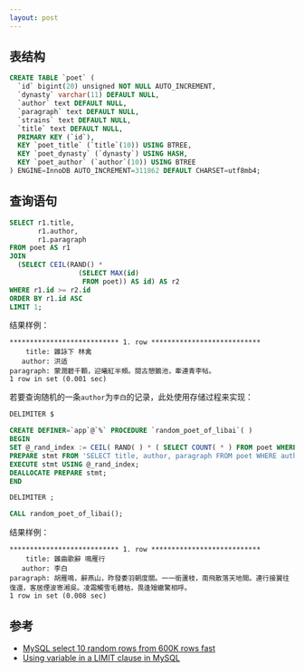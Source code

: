 ```yaml
---
layout: post
---
```


## 表结构

```sql
CREATE TABLE `poet` (
  `id` bigint(20) unsigned NOT NULL AUTO_INCREMENT,
  `dynasty` varchar(11) DEFAULT NULL,
  `author` text DEFAULT NULL,
  `paragraph` text DEFAULT NULL,
  `strains` text DEFAULT NULL,
  `title` text DEFAULT NULL,
  PRIMARY KEY (`id`),
  KEY `poet_title` (`title`(10)) USING BTREE,
  KEY `poet_dynasty` (`dynasty`) USING HASH,
  KEY `poet_author` (`author`(10)) USING BTREE
) ENGINE=InnoDB AUTO_INCREMENT=311862 DEFAULT CHARSET=utf8mb4;
```

## 查询语句

```sql
SELECT r1.title,
       r1.author,
       r1.paragraph
FROM poet AS r1
JOIN
  (SELECT CEIL(RAND() *
                 (SELECT MAX(id)
                  FROM poet)) AS id) AS r2
WHERE r1.id >= r2.id
ORDER BY r1.id ASC
LIMIT 1;
```

结果样例：

```
*************************** 1. row ***************************
    title: 雜詠下 林禽
   author: 洪适
paragraph: 蒙潤碧千顆，迎曦紅半頰。閱古憩鵝池，牽連青李帖。
1 row in set (0.001 sec)
```

若要查询随机的一条`author`为`李白`的记录，此处使用存储过程来实现：

```sql
DELIMITER $

CREATE DEFINER=`app`@`%` PROCEDURE `random_poet_of_libai`( )
BEGIN
SET @_rand_index := CEIL( RAND( ) * ( SELECT COUNT( * ) FROM poet WHERE author = '李白' ) );
PREPARE stmt FROM 'SELECT title, author, paragraph FROM poet WHERE author = \'李白\' LIMIT ?, 1;';
EXECUTE stmt USING @_rand_index;
DEALLOCATE PREPARE stmt;
END

DELIMITER ;

CALL random_poet_of_libai();
```

结果样例：

```
*************************** 1. row ***************************
    title: 雜曲歌辭 鳴雁行
   author: 李白
paragraph: 胡雁鳴，辭燕山，昨發委羽朝度關。一一銜蘆枝，南飛散落天地間。連行接翼往復還，客居煙波寄湘吳。凌霜觸雪毛體枯，畏逢矰繳驚相呼。
1 row in set (0.008 sec)
```

## 参考

- [MySQL select 10 random rows from 600K rows fast](https://stackoverflow.com/questions/4329396/mysql-select-10-random-rows-from-600k-rows-fast)
- [Using variable in a LIMIT clause in MySQL](https://stackoverflow.com/a/10025538)
